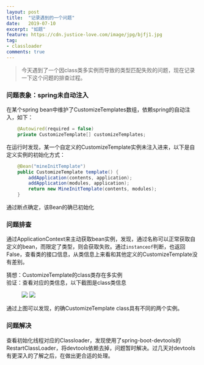 ```yaml
---
layout: post
title:  "记录遇到的一个问题"
date:   2019-07-10
excerpt: "如题"
feature: https://cdn.justice-love.com/image/jpg/bjfj1.jpg
tag:
- classloader
comments: true
---
```


> 今天遇到了一个因class类多实例而导致的类型匹配失败的问题，现在记录一下这个问题的排查过程。

### 问题表象：spring未自动注入

在某个spring bean中维护了CustomizeTemplates数组，依赖spring的自动注入，如下：
```java
	@Autowired(required = false)
	private CustomizeTemplate[] customizeTemplates;
```
在运行时发现，某一个自定义的CustomizeTemplate实例未注入进来，以下是自定义实例的初始化方式：
```java
    @Bean("mineInitTemplate")
    public CustomizeTemplate template() {
        addApplication(contents, application);
        addApplication(modules, application);
        return new MineInitTemplate(contents, modules);
    }
```
通过断点确定，该Bean的确已初始化

### 问题排查

通过ApplicationContext来主动获取bean实例，发现，通过名称可以正常获取自定义的bean，而限定了类型，则会获取失败。通过`instanceof`判断，也返回False，查看类的接口信息，从类信息上来看和其他定义的CustomizeTemplate没有差别。

猜想：CustomizeTemplate的class类存在多实例<br/>
验证：查看对应的类信息，以下截图是class类信息
<figure>
    <img src="{{ site.staticUrl }}/image/jpg/mutiinstance1.jpg?imageMogr2/auto-orient" />
    <img src="{{ site.staticUrl }}/image/jpg/mutiinstance2.jpg?imageMogr2/auto-orient" />
</figure>
通过上图可以发现，的确CustomizeTemplate class具有不同的两个实例。

### 问题解决

查看初始化线程对应的Classloader，发现使用了spring-boot-devtools的RestartClassLoader，将devtools依赖去掉，问题暂时解决。过几天对devtools有更深入的了解之后，在做出更合适的处理。
